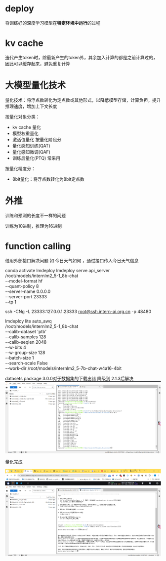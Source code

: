 # deploy
将训练好的深度学习模型在**特定环境中运行**的过程


# kv cache



迭代产生token时，除最新产生的token外，其余加入计算的都是之前计算过的，因此可以缓存起来，避免重复计算


# 大模型量化技术

量化技术：将浮点数转化为定点数或其他形式，以降低模型存储，计算负担，提升推理速度，增加上下文长度

按量化对象分类：
- kv cache 量化
- 模型权重量化
- 激活值量化
按量化阶段分
- 量化感知训练(QAT)
- 量化感知微调(QAF)
- 训练后量化(PTQ) 常采用


按量化精度分：

- 8bit量化：将浮点数转化为8bit定点数
# 外推 
训练和预测的长度不一样的问题

训练为10进制，推理为16进制

# function calling
借用外部接口解决问题
如 今日天气如何 ，通过接口传入今日天气信息





conda activate lmdeploy
lmdeploy serve api_server \
    /root/models/internlm2_5-1_8b-chat \
    --model-format hf \
    --quant-policy 8 \
    --server-name 0.0.0.0 \
    --server-port 23333 \
    --tp 1




 ssh -CNg -L 23333:127.0.0.1:23333 root@ssh.intern-ai.org.cn -p 48480



 lmdeploy lite auto_awq \
   /root/models/internlm2_5-1_8b-chat \
  --calib-dataset 'ptb' \
  --calib-samples 128 \
  --calib-seqlen 2048 \
  --w-bits 4 \
  --w-group-size 128 \
  --batch-size 1 \
  --search-scale False \
  --work-dir /root/models/internlm2_5-7b-chat-w4a16-4bit



  datasets package 3.0.0对于数据集的下载出错
  降级到 2.1.3后解决
  ![](./img/quantify.png)

  量化完成


  ![](./img/talk.png)